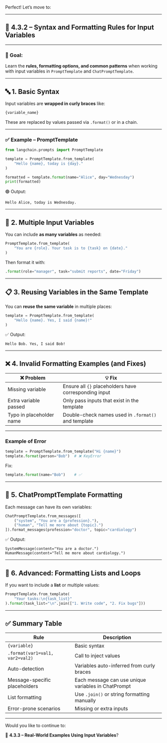 Perfect! Let’s move to:

---

## 📘 4.3.2 – Syntax and Formatting Rules for Input Variables

---

### 🎯 Goal:

Learn the **rules, formatting options, and common patterns** when working with input variables in `PromptTemplate` and `ChatPromptTemplate`.

---

## 🔤 1. Basic Syntax

Input variables are **wrapped in curly braces** like:

```python
{variable_name}
```

These are replaced by values passed via `.format()` or in a chain.

---

### ✅ Example – PromptTemplate

```python
from langchain.prompts import PromptTemplate

template = PromptTemplate.from_template(
    "Hello {name}, today is {day}."
)

formatted = template.format(name="Alice", day="Wednesday")
print(formatted)
```

🟢 Output:

```
Hello Alice, today is Wednesday.
```

---

## 🧠 2. Multiple Input Variables

You can include **as many variables** as needed:

```python
PromptTemplate.from_template(
    "You are {role}. Your task is to {task} on {date}."
)
```

Then format it with:

```python
.format(role="manager", task="submit reports", date="Friday")
```

---

## 📋 3. Reusing Variables in the Same Template

You can **reuse the same variable** in multiple places:

```python
template = PromptTemplate.from_template(
    "Hello {name}. Yes, I said {name}!"
)
```

✅ Output:

```
Hello Bob. Yes, I said Bob!
```

---

## ❌ 4. Invalid Formatting Examples (and Fixes)

| ❌ Problem                | 💡 Fix                                                |
| ------------------------ | ----------------------------------------------------- |
| Missing variable         | Ensure all `{}` placeholders have corresponding input |
| Extra variable passed    | Only pass inputs that exist in the template           |
| Typo in placeholder name | Double-check names used in `.format()` and template   |

---

### Example of Error

```python
template = PromptTemplate.from_template("Hi {name}")
template.format(person="Bob")  # ❌ KeyError
```

Fix:

```python
template.format(name="Bob")    # ✅
```

---

## 🧱 5. ChatPromptTemplate Formatting

Each message can have its own variables:

```python
ChatPromptTemplate.from_messages([
    ("system", "You are a {profession}."),
    ("human", "Tell me more about {topic}.")
]).format_messages(profession="doctor", topic="cardiology")
```

✅ Output:

```
SystemMessage(content="You are a doctor.")
HumanMessage(content="Tell me more about cardiology.")
```

---

## 🔁 6. Advanced: Formatting Lists and Loops

If you want to include a **list** or multiple values:

```python
PromptTemplate.from_template(
    "Your tasks:\n{task_list}"
).format(task_list="\n".join(["1. Write code", "2. Fix bugs"]))
```

---

## ✅ Summary Table

| Rule                            | Description                                         |
| ------------------------------- | --------------------------------------------------- |
| `{variable}`                    | Basic syntax                                        |
| `.format(var1=val1, var2=val2)` | Call to inject values                               |
| Auto-detection                  | Variables auto-inferred from curly braces           |
| Message-specific placeholders   | Each message can use unique variables in ChatPrompt |
| List formatting                 | Use `.join()` or string formatting manually         |
| Error-prone scenarios           | Missing or extra inputs                             |

---

Would you like to continue to:

📘 **4.3.3 – Real-World Examples Using Input Variables**?
